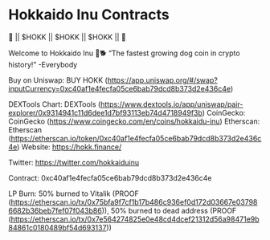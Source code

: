 # Hokkaido Inu Contracts

💎 || $HOKK || $HOKK || $HOKK || 💎

Welcome to Hokkaido Inu 🐾🐕
“The fastest growing dog coin in crypto history!” -Everybody

Buy on Uniswap: BUY HOKK (https://app.uniswap.org/#/swap?inputCurrency=0xc40af1e4fecfa05ce6bab79dcd8b373d2e436c4e)

DEXTools Chart: DEXTools
 (https://www.dextools.io/app/uniswap/pair-explorer/0x9314941c11d6dee1d7bf93113eb74d4718949f3b)
CoinGecko: CoinGecko
 (https://www.coingecko.com/en/coins/hokkaidu-inu)
Etherscan: Etherscan
 (https://etherscan.io/token/0xc40af1e4fecfa05ce6bab79dcd8b373d2e436c4e)
Website: https://hokk.finance/

Twitter: https://twitter.com/hokkaiduinu

Contract: 0xc40af1e4fecfa05ce6bab79dcd8b373d2e436c4e

LP Burn: 50% burned to Vitalik (PROOF (https://etherscan.io/tx/0x75bfa9f7cf1b17b486c936ef0d172d03667e037986682b36beb7fef07f043b86)), 50% burned to dead address (PROOF (https://etherscan.io/tx/0x7e564274825e0e48cd4dcef21312d56a98471e9b84861c0180489bf54d693137))

